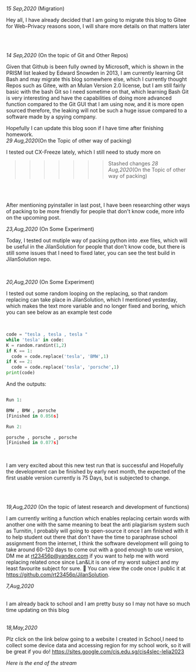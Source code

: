 
*15 Sep,2020* (Migration)

Hey all, I have already decided that I am going to migrate this blog to Gitee for Web-Privacy reasons soon, I will share more details on that matters later


<br/>
<br/>

*14 Sep,2020* (On the topic of Git and Other Repos)

Given that Github is been fully owned by Microsoft, which is shown in the PRISM list leaked by Edward Snowden in 2013, I am currently learning Git Bash and may migrate this blog somewhere else, which I currently thought Repos such as Gitee, with an Mulan Version 2.0 license, but I am still fairly basic with the bash Git so I need sometime on that, which learning Bash Git is very interesting and have the capabilities of doing more advanced function compared to the Git GUI that I am using now, and it is more open sourced therefore, the leaking will not be such a huge issue compared to a software made by a spying company.


Hopefully I can update this blog soon if I have time after finishing homework.
<br/>
*29 Aug,2020*(On the Topic of other way of packing)
<br/>

I tested out CX-Freeze lately, which I still need to study more on





>>>>>>> Stashed changes
*28 Aug,2020*(On the Topic of other way of packing)

<br/>


<br/>

After mentioning pyinstaller in last post, I have been researching other ways of packing to be more friendly for people that don't know code, more info on the upcoming post.




*23,Aug,2020* (On Some Experiment)
<br/>

Today, I tested out mutiple way of packing python into .exe files, which will be useful in the JilanSolution for people that don't know code, but there is still some issues that I need to fixed later, you can see the test build in JilanSolution repo.





<br/>





*20,Aug,2020* (On Some Experiment)

I tested out some random looping on the replacing, so that random replacing can take place in JilanSolution, which I mentioned yesterday, which makes the text more variable and no longer fixed and boring, which you can see below as an example test code

<br/>

```python
code = "tesla , tesla , tesla "
while 'tesla' in code:
K = random.randint(1,2)
if K == 1:
  code = code.replace('tesla', 'BMW',1)
if K == 2:
  code = code.replace('tesla', 'porsche',1)
print(code)
```


And the outputs:
```python

Run 1:

BMW , BMW , porsche
[Finished in 0.056s]

Run 2:

porsche , porsche , porsche
[Finished in 0.077s]
```
<br/>



I am very excited about this new test run that is successful and Hopefully the development can be finished by early next month, the expected of the first usable version currently is 75 Days, but is subjected to change.


<br/>
<br/>



*19,Aug,2020* (On the topic of latest research and development of functions)

I am currently writing a function which enables replacing certain words with another one with the same meaning to beat the anti plagiarism system such as Turnitin, I probably will going to open-source it once I am finished with it to help student out there that don't have the time to paraphrase school assignment from the internet, I think the software development will going to take around 60-120 days to come out with a good enough to use version, DM me at rt23456p@yandex.com if you want to help me with word replacing related once since Lan&Lit is one of my worst subject and my least favourite subject for sure. 
You can view the code once I public it at https://github.com/rt23456p/JilanSolution.



*7,Aug,2020*

<br/>
I am already back to school and I am pretty busy so I may not have so much time updating on this blog


<br/>
<br/>


*18,May,2020*


Plz click on the link below going to a website I created in School,I need to collect some device data and accessing region for my school work, so it will be great if you do!
https://sites.google.com/cis.edu.sg/cis4slec-lelia2023
<br/>


*Here is the end of the stream*
